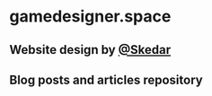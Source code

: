# gamedesigner.space

## Website design by [@Skedar](https://github.com/Skedar)

## Blog posts and articles repository
